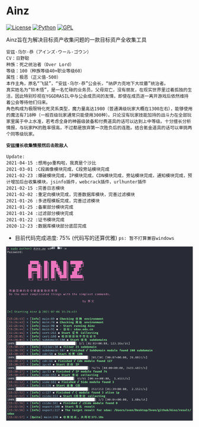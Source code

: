 # Ainz

[![License](https://img.shields.io/badge/Blog-sv3nbeast-green)](https://svenbeast.com)
[![Python](https://img.shields.io/badge/Python-3.8-blue)](https://github.com/sv3nbeast/Ainz)
[![GPL](https://img.shields.io/badge/License-GPL--3.0-red)](https://github.com/sv3nbeast/Ainz/blob/main/LICENSE)

Ainz旨在为解决目标资产收集问题的一款目标资产全收集工具

```
安兹·乌尔·恭（アインズ·ウール·ゴウン）
CV：日野聪
种族：死之统治者（Over Lord）
等级：100（种族等级40+职业等级60）
属性：极恶（正义值-500）
本作主角，原名“飞鼠”，“安兹·乌尔·恭”公会长，“纳萨力克地下大坟墓”统治者。
真实姓名为“铃木悟”，是一名忙碌的业务员，父母双亡，没有朋友，在现实世界里过着孤独的生活，因此特别珍视在YGGDRASIL中与公会成员间的友情，即使在成员逐一离开游戏后依然维持着公会等待他们归来。
角色构成为极限特化死灵系类型，魔力量高达1980（普通满级玩家大概在1300左右），能够使用的魔法有718种（一般百级玩家通常只能使用300种）。只论没有玩家技能加持的战斗力在全部玩家里属于中上水准，若考虑全身的神器级装备和付费道具的话可以达到上中等级。十分擅长分析情报，与玩家PK的胜率很高，不过都是放弃第一次胜负后的连胜。结合氪金道具的话可以单挑两个同等级玩家。
```
<code>**安兹擅长收集情报然后击败敌人**</code>


```
Update:
2021·04·15 :想用go重构啦，我真是个沙比
2021·03·01 :C段画像模块完成，C段旁站模块完成
2021·02·23 :爆破模块完成，IP模块完成，CDN模块完成，旁站模块完成，通知模块完成，预计增加后台收集模块，jsinfo插件，webcrack插件，urlhunter插件
2021·02·15 :完善日志模块
2021·02·02 :重定向模块完成，完善数据库模块，完善过滤模块
2021·01·26 :多进程模板完成，完善过滤模块
2021·01·25 :备案部分模块完成
2021·01·24 :过滤部分模块完成
2021·01·22 :证书模块完成
2020·12·23 :数据库模块部分底层完成
```


* 目前代码完成进度: 75%     (代码写的还算优雅)
`ps: 暂不打算兼容windows`

![](./Interface.png)
